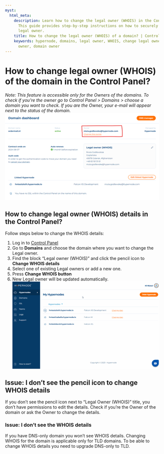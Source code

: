 ```yaml
---
myst:
  html_meta:
    description: Learn how to change the legal owner (WHOIS) in the Control Panel.
      This guide provides step-by-step instructions on how to securely change the
      legal owner.
    title: How to change the legal owner (WHOIS) of a domain? | Control Panel
    keywords: hypernode, domains, legal owner, WHOIS, change legal owner, domain legal
      owner, domain owner
---
```


# How to change legal owner (WHOIS) of the domain in the Control Panel?

*Note: This feature is accessible only for the Owners of the domains. To check if you’re the owner go to Control Panel > Domains > choose a domain you want to check. If you are the Owner, your e-mail will appear next to the status of the domain.*![](_res/AGDaewwtgvcvere.png)

## How to change legal owner (WHOIS) details in the Control Panel?

Follow steps below to change the WHOIS details:

1. Log in to [Control Panel](https://my.hypernode.com/)
1. Go to **Domains** and choose the domain where you want to change the Legal owner.
1. Find the block “Legal owner (WHOIS)” and click the pencil icon to **Change WHOIS details**
1. Select one of existing Legal owners or add a new one.
1. Press **Change WHOIS button**
1. New Legal owner will be updated automatically.![](_res/GIFawe32553eafdsdfqwewq.gif)

## Issue: I don’t see the pencil icon to change WHOIS details

If you don’t see the pencil icon next to “Legal Owner (WHOIS)” title, you don’t have permissions to edit the details. Check if you’re the Owner of the domain or ask the Owner to change the details.

### Issue: I don’t see the WHOIS details

If you have DNS-only domain you won’t see WHOIS details. Changing WHOIS for the domain is applicable only for TLD domains. To be able to change WHOIS details you need to upgrade DNS-only to TLD.
